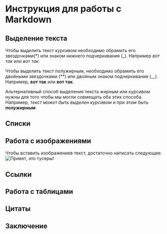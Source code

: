 # Инструкция для работы с Markdown

## Выделение текста 

Чтобы выделить текст курсивом необходимо обрамить его звездочками(*) или знаком нижнего подчеркивания (_). Например *вот так* или _вот так_.

Чтобы выделить текст полужирным, необходимо обрамить его двойными звездочками (**) или двойным знаком подчеркивания (__). Например, **вот так** или __вот так__.

Альтернативный способ выделения текста жирным или курсивом нужны для того чтобы мы могли совмещать оба этих способа. Например, _текст может быть выделен курсивом и при этом быть **полужирным**_.

## Списки

## Работа с изображениями

Чтобы вставить изображениев текст, достаточно написать следующее:
![Привет, это тусеры!](photo_2022-05-26_23-06-15.jpg)

## Ссылки

## Работа с таблицами

## Цитаты

## Заключение